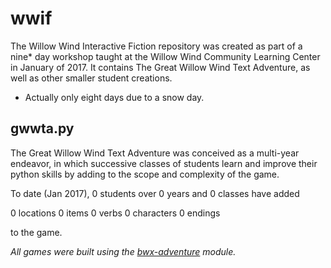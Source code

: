 # wwif

The Willow Wind Interactive Fiction repository was created as part of a
nine* day workshop taught at the Willow Wind Community Learning Center in
January of 2017.  It contains The Great Willow Wind Text Adventure, as well as
other smaller student creations.

* Actually only eight days due to a snow day.

## gwwta.py

The Great Willow Wind Text Adventure was conceived as a multi-year endeavor, in
which successive classes of students learn and improve their python skills by
adding to the scope and complexity of the game.

To date (Jan 2017), 0 students over 0 years and 0 classes have added

0 locations
0 items
0 verbs
0 characters
0 endings

to the game.

*All games were built using the [bwx-adventure](https://github.com/gever/bwx-adventure) module.*
